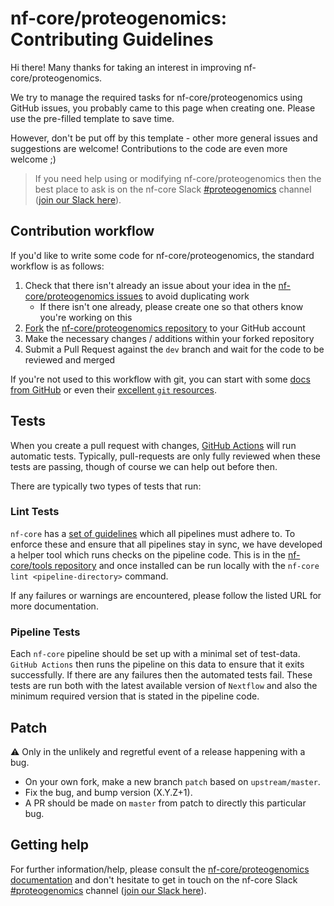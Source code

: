 # nf-core/proteogenomics: Contributing Guidelines

Hi there!
Many thanks for taking an interest in improving nf-core/proteogenomics.

We try to manage the required tasks for nf-core/proteogenomics using GitHub issues, you probably came to this page when creating one.
Please use the pre-filled template to save time.

However, don't be put off by this template - other more general issues and suggestions are welcome!
Contributions to the code are even more welcome ;)

> If you need help using or modifying nf-core/proteogenomics then the best place to ask is on the nf-core Slack [#proteogenomics](https://nfcore.slack.com/channels/proteogenomics) channel ([join our Slack here](https://nf-co.re/join/slack)).

## Contribution workflow

If you'd like to write some code for nf-core/proteogenomics, the standard workflow is as follows:

1. Check that there isn't already an issue about your idea in the [nf-core/proteogenomics issues](https://github.com/nf-core/proteogenomics/issues) to avoid duplicating work
    * If there isn't one already, please create one so that others know you're working on this
2. [Fork](https://help.github.com/en/github/getting-started-with-github/fork-a-repo) the [nf-core/proteogenomics repository](https://github.com/nf-core/proteogenomics) to your GitHub account
3. Make the necessary changes / additions within your forked repository
4. Submit a Pull Request against the `dev` branch and wait for the code to be reviewed and merged

If you're not used to this workflow with git, you can start with some [docs from GitHub](https://help.github.com/en/github/collaborating-with-issues-and-pull-requests) or even their [excellent `git` resources](https://try.github.io/).

## Tests

When you create a pull request with changes, [GitHub Actions](https://github.com/features/actions) will run automatic tests.
Typically, pull-requests are only fully reviewed when these tests are passing, though of course we can help out before then.

There are typically two types of tests that run:

### Lint Tests

`nf-core` has a [set of guidelines](https://nf-co.re/developers/guidelines) which all pipelines must adhere to.
To enforce these and ensure that all pipelines stay in sync, we have developed a helper tool which runs checks on the pipeline code. This is in the [nf-core/tools repository](https://github.com/nf-core/tools) and once installed can be run locally with the `nf-core lint <pipeline-directory>` command.

If any failures or warnings are encountered, please follow the listed URL for more documentation.

### Pipeline Tests

Each `nf-core` pipeline should be set up with a minimal set of test-data.
`GitHub Actions` then runs the pipeline on this data to ensure that it exits successfully.
If there are any failures then the automated tests fail.
These tests are run both with the latest available version of `Nextflow` and also the minimum required version that is stated in the pipeline code.

## Patch

:warning: Only in the unlikely and regretful event of a release happening with a bug.

* On your own fork, make a new branch `patch` based on `upstream/master`.
* Fix the bug, and bump version (X.Y.Z+1).
* A PR should be made on `master` from patch to directly this particular bug.

## Getting help

For further information/help, please consult the [nf-core/proteogenomics documentation](https://nf-co.re/proteogenomics/usage) and don't hesitate to get in touch on the nf-core Slack [#proteogenomics](https://nfcore.slack.com/channels/proteogenomics) channel ([join our Slack here](https://nf-co.re/join/slack)).

